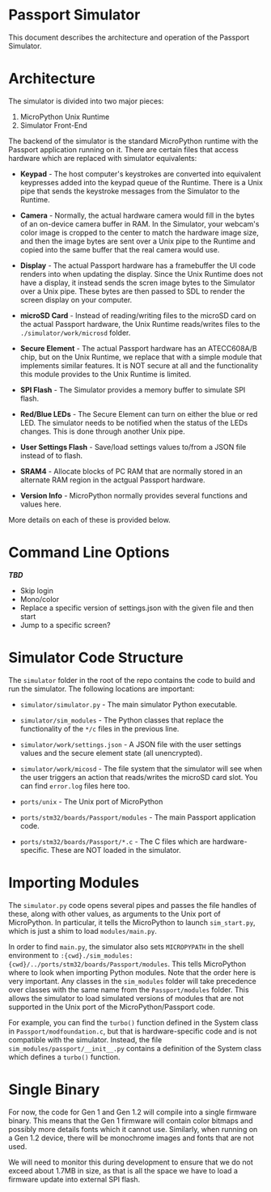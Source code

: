 <!--
SPDX-FileCopyrightText: © 2021 Foundation Devices, Inc. <hello@foundation.xyz>

SPDX-License-Identifier: GPL-3.0-or-later
-->

# Passport Simulator

This document describes the architecture and operation of the Passport Simulator.

# Architecture
The simulator is divided into two major pieces:

1. MicroPython Unix Runtime
2. Simulator Front-End

The backend of the simulator is the standard MicroPython runtime with the Passport application running on it.  There are certain files that access hardware which are replaced with simulator equivalents:

* **Keypad** - The host computer's keystrokes are converted into equivalent keypresses added into the keypad queue of the Runtime.  There is a Unix pipe that sends the keystroke messages from the Simulator to the Runtime.

* **Camera** - Normally, the actual hardware camera would fill in the bytes of an on-device camera buffer in RAM.  In the Simulator, your webcam's color image is cropped to the center to match the hardware image size, and then the image bytes are sent over a Unix pipe to the Runtime and copied into the same buffer that the real camera would use.

* **Display** - The actual Passport hardware has a framebuffer the UI code renders into when updating the display.  Since the Unix Runtime does not have a display, it instead sends the scren image bytes to the Simulator over a Unix pipe.  These bytes are then passed to SDL to render the screen display on your computer.

* **microSD Card** - Instead of reading/writing files to the microSD card on the actual Passport hardware, the Unix Runtime reads/writes files to the `./simulator/work/microsd` folder.

* **Secure Element** - The actual Passport hardware has an ATECC608A/B chip, but on the Unix Runtime, we replace that with a simple module that implements similar features.  It is NOT secure at all and the functionality this module provides to the Unix Runtime is limited.

* **SPI Flash** - The Simulator provides a memory buffer to simulate SPI flash.

* **Red/Blue LEDs** - The Secure Element can turn on either the blue or red LED.  The simulator needs to be notified when the status of the LEDs changes.  This is done through another Unix pipe.

* **User Settings Flash** - Save/load settings values to/from a JSON file instead of to flash.

* **SRAM4** - Allocate blocks of PC RAM that are normally stored in an alternate RAM region in the actgual Passport hardware.

* **Version Info** - MicroPython normally provides several functions and values here.

More details on each of these is provided below.

# Command Line Options

***TBD***
- Skip login
- Mono/color
- Replace a specific version of settings.json with the given file and then start
- Jump to a specific screen?

# Simulator Code Structure
The `simulator` folder in the root of the repo contains the code to build and run the simulator.  The following locations are important:

* `simulator/simulator.py` - The main simulator Python executable.

* `simulator/sim_modules` - The Python classes that replace the functionality of the `*/c` files in the previous line.

* `simulator/work/settings.json` - A JSON file with the user settings values and the secure element state (all unencrypted).

* `simulator/work/micosd` - The file system that the simulator will see when the user triggers an action that reads/writes the microSD card slot.  You can find `error.log` files here too.

* `ports/unix` - The Unix port of MicroPython

* `ports/stm32/boards/Passport/modules` - The main Passport application code.

* `ports/stm32/boards/Passport/*.c` - The C files which are hardware-specific.  These are NOT loaded in the simulator.

# Importing Modules
The `simulator.py` code opens several pipes and passes the file handles of these, along with other values, as arguments to the Unix port of MicroPython.  In particular, it tells the MicroPython to launch `sim_start.py`, which is just a shim to load `modules/main.py`.

In order to find `main.py`, the simulator also sets `MICROPYPATH` in the shell environment to `:{cwd}./sim_modules:{cwd}/../ports/stm32/boards/Passport/modules`.  This tells MicroPython where to look when importing Python modules.  Note that the order here is very important.  Any classes in the `sim_modules` folder will take precedence over classes with the same name from the `Passport/modules` folder.  This allows the simulator to load simulated versions of modules that are not supported in the Unix port of the MicroPython/Passport code.

For example, you can find the `turbo()` function defined in the System class in `Passport/modfoundation.c`, but that is hardware-specific code and is not compatible with the simulator.  Instead, the file `sim_modules/passport/__init__.py` contains a definition of the System class which defines a `turbo()` function.


# Single Binary
For now, the code for Gen 1 and Gen 1.2 will compile into a single firmware binary.  This means that the Gen 1 firmware will contain color bitmaps and possibly more details fonts which it cannot use.  Similarly, when running on a Gen 1.2 device, there will be monochrome images and fonts that are not used.

We will need to monitor this during development to ensure that we do not exceed about 1.7MB in size, as that is all the space we have to load a firmware update into external SPI flash.
